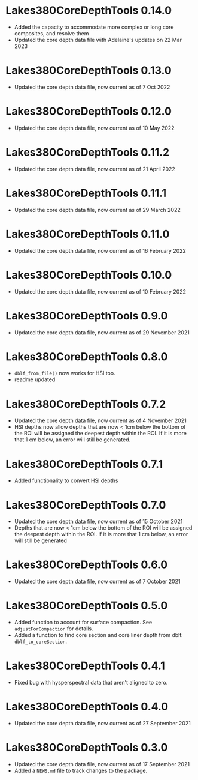 # Lakes380CoreDepthTools 0.14.0

* Added the capacity to accommodate more complex or long core composites, and resolve them
* Updated the core depth data file with Adelaine's updates on 22 Mar 2023

# Lakes380CoreDepthTools 0.13.0

* Updated the core depth data file, now current as of 7 Oct 2022

# Lakes380CoreDepthTools 0.12.0

* Updated the core depth data file, now current as of 10 May 2022

# Lakes380CoreDepthTools 0.11.2

* Updated the core depth data file, now current as of 21 April 2022

# Lakes380CoreDepthTools 0.11.1

* Updated the core depth data file, now current as of 29 March 2022

# Lakes380CoreDepthTools 0.11.0

* Updated the core depth data file, now current as of 16 February 2022

# Lakes380CoreDepthTools 0.10.0

* Updated the core depth data file, now current as of 10 February 2022

# Lakes380CoreDepthTools 0.9.0

* Updated the core depth data file, now current as of 29 November 2021

# Lakes380CoreDepthTools 0.8.0

* `dblf_from_file()` now works for HSI too. 
* readme updated

# Lakes380CoreDepthTools 0.7.2

* Updated the core depth data file, now current as of 4 November 2021
* HSI depths now allow depths that are now < 1cm below the bottom of the ROI will be assigned the deepest depth within the ROI. If it is more that 1 cm below, an error will still be generated.

# Lakes380CoreDepthTools 0.7.1

* Added functionality to convert HSI depths


# Lakes380CoreDepthTools 0.7.0

* Updated the core depth data file, now current as of 15 October 2021
* Depths that are now < 1cm below the bottom of the ROI will be assigned the deepest depth within the ROI. If it is more that 1 cm below, an error will still be generated

# Lakes380CoreDepthTools 0.6.0

* Updated the core depth data file, now current as of 7 October 2021

# Lakes380CoreDepthTools 0.5.0

* Added function to account for surface compaction. See `adjustForCompaction` for details.
* Added a function to find core section and core liner depth from dblf. `dblf_to_coreSection`. 

# Lakes380CoreDepthTools 0.4.1

* Fixed bug with hysperspectral data that aren't aligned to zero.

# Lakes380CoreDepthTools 0.4.0

* Updated the core depth data file, now current as of 27 September 2021


# Lakes380CoreDepthTools 0.3.0

* Updated the core depth data file, now current as of 17 September 2021
* Added a `NEWS.md` file to track changes to the package.
